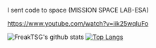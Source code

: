 I sent code to space (MISSION SPACE LAB-ESA)                                                          

https://www.youtube.com/watch?v=iik25wqIuFo

![FreakTSG's github stats](https://github-readme-stats.vercel.app/api?username=FreakTSG)
[![Top Langs](https://github-readme-stats.vercel.app/api/top-langs/?username=FreakTSG)](https://github.com/FreakTSG/github-readme-stats)



 
